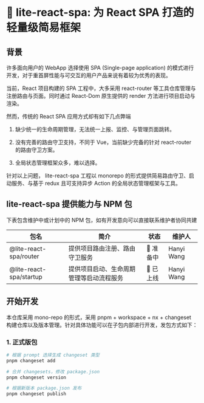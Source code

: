 # 🚀 lite-react-spa: 为 React SPA 打造的轻量级简易框架

## 背景

许多面向用户的 WebApp 选择使用 SPA (Single-page application) 的模式进行开发，对于重首屏性能与可交互的用户产品来说有着较为优秀的表现。

当前，React 项目构建的 SPA 工程中，大多采用 react-router 等工具仓库管理与注册路由与页面。同时通过 React-Dom 原生提供的 render 方法进行项目启动与渲染。

然而，传统的 React SPA 应用方式却有如下几点弊端

1. 缺少统一的生命周期管理，无法统一上报、监控、与管理页面跳转。

2. 没有完善的路由守卫支持，不同于 Vue，当前缺少完备的针对 react-router 的路由守卫方案。

3. 全局状态管理框架众多，难以选择。

针对以上问题， lite-react-spa 工程以 monorepo 的形式提供简易路由守卫、启动服务、与基于 redux 且可支持异步 Action 的全局状态管理框架与工具。

## lite-react-spa 提供能力与 NPM 包

下表包含维护中或计划中的 NPM 包，如有开发意向可以直接联系维护者协同共建

| 包名                          | 简介                                                   | 状态        | 维护人             |
| ----------------------------- | ------------------------------------------------------ | ----------- | ------------------ |
| @lite-react-spa/router  | 提供项目路由注册、路由守卫服务                         | 🚀 准备中   | Hanyi Wang          |
| @lite-react-spa/startup | 提供项目启动、生命周期管理等启动流程服务               | 🚀 已上线   | Hanyi Wang          |

## 开始开发

本仓库采用 mono-repo 的形式，采用 pnpm + workspace + nx + changeset 构建仓库以及版本管理。针对具体功能可以在子包内部进行开发，发包方式如下：

### 1. 正式版包

```bash
# 根据 prompt 选择生成 changeset 类型
pnpm changeset add

# 合并 changesets，修改 package.json
pnpm changeset version

# 根据新版本 package.json 发布
pnpm changeset publish
```
